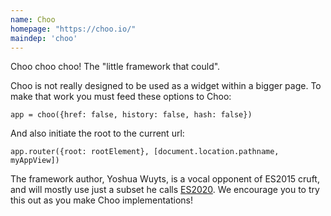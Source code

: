 ```yaml
---
name: Choo
homepage: "https://choo.io/"
maindep: 'choo'
---
```


Choo choo choo! The "little framework that could".

Choo is not really designed to be used as a widget within a bigger page. To make that work you must feed these options to Choo:

```
app = choo({href: false, history: false, hash: false})
```

And also initiate the root to the current url:

```
app.router({root: rootElement}, [document.location.pathname, myAppView])
```

The framework author, Yoshua Wuyts, is a vocal opponent of ES2015 cruft, and will mostly use just a subset he calls [ES2020](https://github.com/yoshuawuyts/es2020). We encourage you to try this out as you make Choo implementations!